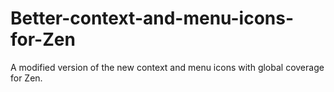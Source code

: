 # Better-context-and-menu-icons-for-Zen
A modified version of the new context and menu icons with global coverage for Zen.
